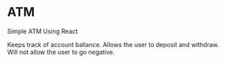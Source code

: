 # ATM
Simple ATM Using React

Keeps track of account ballance. Allows the user to deposit and withdraw. Will not allow the user to go negative. 
